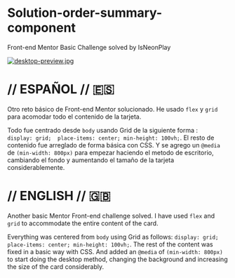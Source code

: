 # Solution-order-summary-component
Front-end Mentor Basic Challenge solved by IsNeonPlay

[![desktop-preview.jpg](https://i.postimg.cc/1XChX398/desktop-preview.jpg)](https://postimg.cc/8f6nnDfG)

# // ESPAÑOL // 🇪🇸
Otro reto básico de Front-end Mentor solucionado. He usado `flex` y `grid` para acomodar todo el contenido de la tarjeta. 

Todo fue centrado desde `body` usando Grid de la siguiente forma :  
`display: grid; 
 place-items: center;
 min-height: 100vh;`.
El resto de contenido fue arreglado de forma básica con CSS. Y se agrego un `@media` de `(min-width: 800px)` para empezar haciendo el metodo de escritorio, cambiando el fondo y aumentando el tamaño de la tarjeta considerablemente.

# // ENGLISH // 🇬🇧
Another basic Mentor Front-end challenge solved. I have used `flex` and `grid` to accommodate the entire content of the card.

Everything was centered from `body` using Grid as follows: 
`display: grid;
 place-items: center;
 min-height: 100vh;`.
The rest of the content was fixed in a basic way with CSS. And added an `@media` of `(min-width: 800px)` to start doing the desktop method, changing the background and increasing the size of the card considerably.

